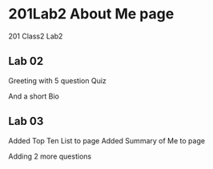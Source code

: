 # 201Lab2 About Me page
201 Class2 Lab2

## Lab 02
Greeting with 5 question Quiz

And a short Bio

## Lab 03

Added Top Ten List to page
Added Summary of Me to page

Adding 2 more questions


